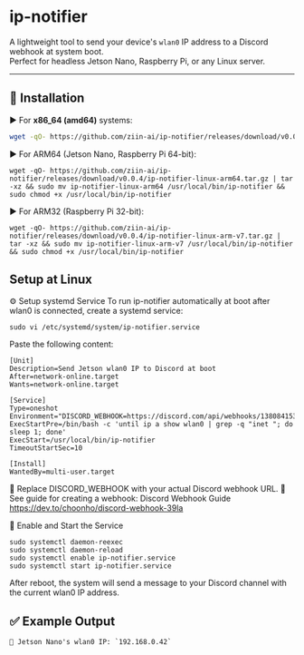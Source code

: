 # ip-notifier

A lightweight tool to send your device's `wlan0` IP address to a Discord webhook at system boot.  
Perfect for headless Jetson Nano, Raspberry Pi, or any Linux server.

---

## 🔧 Installation

▶️ For **x86_64 (amd64)** systems:

```bash
wget -qO- https://github.com/ziin-ai/ip-notifier/releases/download/v0.0.4/ip-notifier-linux-amd64.tar.gz | tar -xz && sudo mv ip-notifier-linux-amd64 /usr/local/bin/ip-notifier && sudo chmod +x /usr/local/bin/ip-notifier
```

▶️ For ARM64 (Jetson Nano, Raspberry Pi 64-bit):
```
wget -qO- https://github.com/ziin-ai/ip-notifier/releases/download/v0.0.4/ip-notifier-linux-arm64.tar.gz | tar -xz && sudo mv ip-notifier-linux-arm64 /usr/local/bin/ip-notifier && sudo chmod +x /usr/local/bin/ip-notifier
```

▶️ For ARM32 (Raspberry Pi 32-bit):
```
wget -qO- https://github.com/ziin-ai/ip-notifier/releases/download/v0.0.4/ip-notifier-linux-arm-v7.tar.gz | tar -xz && sudo mv ip-notifier-linux-arm-v7 /usr/local/bin/ip-notifier && sudo chmod +x /usr/local/bin/ip-notifier
```


## Setup at Linux

⚙️ Setup systemd Service
To run ip-notifier automatically at boot after wlan0 is connected, create a systemd service:

```
sudo vi /etc/systemd/system/ip-notifier.service
```

Paste the following content:

```
[Unit]
Description=Send Jetson wlan0 IP to Discord at boot
After=network-online.target
Wants=network-online.target

[Service]
Type=oneshot
Environment="DISCORD_WEBHOOK=https://discord.com/api/webhooks/13808415304447YYYYY/XXXXXX"
ExecStartPre=/bin/bash -c 'until ip a show wlan0 | grep -q "inet "; do sleep 1; done'
ExecStart=/usr/local/bin/ip-notifier
TimeoutStartSec=10

[Install]
WantedBy=multi-user.target
```

🔐 Replace DISCORD_WEBHOOK with your actual Discord webhook URL.
📘 See guide for creating a webhook: Discord Webhook Guide
https://dev.to/choonho/discord-webhook-39la

🚀 Enable and Start the Service

```
sudo systemctl daemon-reexec
sudo systemctl daemon-reload
sudo systemctl enable ip-notifier.service
sudo systemctl start ip-notifier.service
```

After reboot, the system will send a message to your Discord channel with the current wlan0 IP address.

## ✅ Example Output

```
📡 Jetson Nano's wlan0 IP: `192.168.0.42`
```
